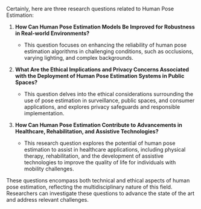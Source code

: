 Certainly, here are three research questions related to Human Pose Estimation:

1. **How Can Human Pose Estimation Models Be Improved for Robustness in Real-world Environments?**
   - This question focuses on enhancing the reliability of human pose estimation algorithms in challenging conditions, such as occlusions, varying lighting, and complex backgrounds.

2. **What Are the Ethical Implications and Privacy Concerns Associated with the Deployment of Human Pose Estimation Systems in Public Spaces?**
   - This question delves into the ethical considerations surrounding the use of pose estimation in surveillance, public spaces, and consumer applications, and explores privacy safeguards and responsible implementation.

3. **How Can Human Pose Estimation Contribute to Advancements in Healthcare, Rehabilitation, and Assistive Technologies?**
   - This research question explores the potential of human pose estimation to assist in healthcare applications, including physical therapy, rehabilitation, and the development of assistive technologies to improve the quality of life for individuals with mobility challenges.

These questions encompass both technical and ethical aspects of human pose estimation, reflecting the multidisciplinary nature of this field. Researchers can investigate these questions to advance the state of the art and address relevant challenges.
